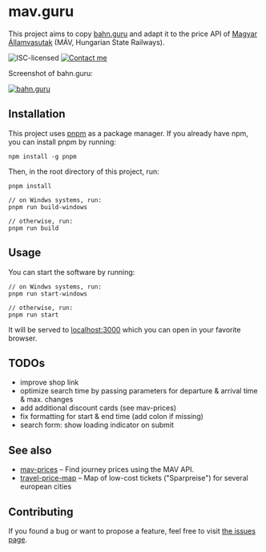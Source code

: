# mav.guru

This project aims to copy [bahn.guru](https://bahn.guru) and adapt it to the price API of [Magyar Államvasutak](https://jegy.mav.hu/) (MÁV, Hungarian State Railways).

![ISC-licensed](https://img.shields.io/github/license/martinlangbecker/mav-stations.svg)
[![Contact me](https://img.shields.io/badge/contact-email-turquoise)](mailto:martin.langbecker@gmail.com)

Screenshot of bahn.guru:

[![bahn.guru](https://i.imgur.com/bJmvAJp.png)](https://bahn.guru)

## Installation

This project uses [pnpm](https://pnpm.io/) as a package manager. If you already have npm, you can install pnpm by running:

```shell
npm install -g pnpm
```

Then, in the root directory of this project, run:

```shell
pnpm install

// on Windws systems, run:
pnpm run build-windows

// otherwise, run:
pnpm run build
```

## Usage

You can start the software by running:

```shell
// on Windws systems, run:
pnpm run start-windows

// otherwise, run:
pnpm run start
```

It will be served to [localhost:3000](http://localhost:3000/) which you can open in your favorite browser.

## TODOs

- improve shop link
- optimize search time by passing parameters for departure & arrival time & max. changes
- add additional discount cards (see mav-prices)
- fix formatting for start & end time (add colon if missing)
- search form: show loading indicator on submit

## See also

- [mav-prices](https://github.com/martinlangbecker/mav-prices#mav-prices) – Find journey prices using the MAV API.
- [travel-price-map](https://github.com/juliuste/travel-price-map/) – Map of low-cost tickets ("Sparpreise") for several european cities

## Contributing

If you found a bug or want to propose a feature, feel free to visit [the issues page](https://github.com/martinlangbecker/mav.guru/issues).
